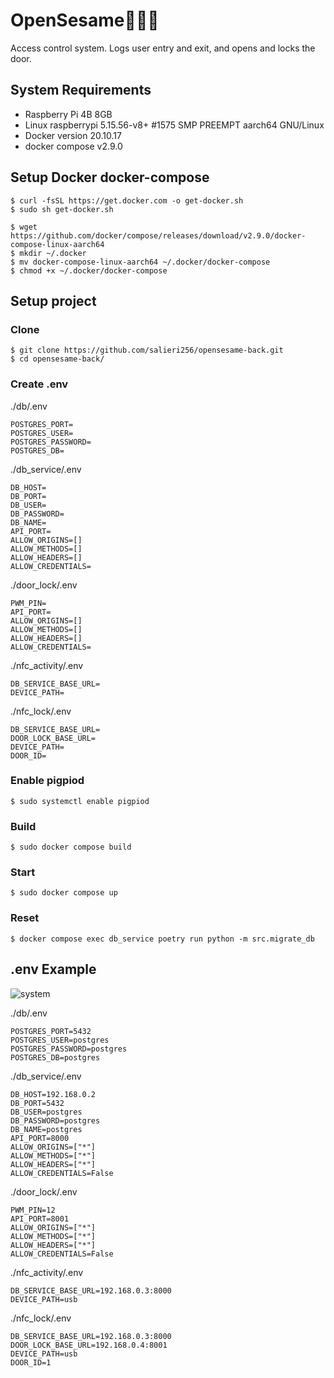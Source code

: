 # OpenSesame🚪🏃💨
Access control system.
Logs user entry and exit, and opens and locks the door.

## System Requirements
- Raspberry Pi 4B 8GB
- Linux raspberrypi 5.15.56-v8+ #1575 SMP PREEMPT aarch64 GNU/Linux
- Docker version 20.10.17
- docker compose v2.9.0

## Setup Docker docker-compose
```shell
$ curl -fsSL https://get.docker.com -o get-docker.sh
$ sudo sh get-docker.sh
```

```shell
$ wget https://github.com/docker/compose/releases/download/v2.9.0/docker-compose-linux-aarch64
$ mkdir ~/.docker
$ mv docker-compose-linux-aarch64 ~/.docker/docker-compose
$ chmod +x ~/.docker/docker-compose
```

## Setup project
### Clone
```shell
$ git clone https://github.com/salieri256/opensesame-back.git
$ cd opensesame-back/
```

### Create .env
./db/.env
```env
POSTGRES_PORT=
POSTGRES_USER=
POSTGRES_PASSWORD=
POSTGRES_DB=
```

./db_service/.env
```env
DB_HOST=
DB_PORT=
DB_USER=
DB_PASSWORD=
DB_NAME=
API_PORT=
ALLOW_ORIGINS=[]
ALLOW_METHODS=[]
ALLOW_HEADERS=[]
ALLOW_CREDENTIALS=
```

./door_lock/.env
```env
PWM_PIN=
API_PORT=
ALLOW_ORIGINS=[]
ALLOW_METHODS=[]
ALLOW_HEADERS=[]
ALLOW_CREDENTIALS=
```

./nfc_activity/.env
```env
DB_SERVICE_BASE_URL=
DEVICE_PATH=
```

./nfc_lock/.env
```env
DB_SERVICE_BASE_URL=
DOOR_LOCK_BASE_URL=
DEVICE_PATH=
DOOR_ID=
```

### Enable pigpiod
```shell
$ sudo systemctl enable pigpiod
```

### Build
```shell
$ sudo docker compose build
```

### Start
```shell
$ sudo docker compose up
```

### Reset
```shell
$ docker compose exec db_service poetry run python -m src.migrate_db
```

## .env Example
![system](https://user-images.githubusercontent.com/56764525/187325354-d9f942b4-ffe6-4e2c-b8f9-edcc56511651.png)

./db/.env
```env
POSTGRES_PORT=5432
POSTGRES_USER=postgres
POSTGRES_PASSWORD=postgres
POSTGRES_DB=postgres
```

./db_service/.env
```env
DB_HOST=192.168.0.2
DB_PORT=5432
DB_USER=postgres
DB_PASSWORD=postgres
DB_NAME=postgres
API_PORT=8000
ALLOW_ORIGINS=["*"]
ALLOW_METHODS=["*"]
ALLOW_HEADERS=["*"]
ALLOW_CREDENTIALS=False
```

./door_lock/.env
```env
PWM_PIN=12
API_PORT=8001
ALLOW_ORIGINS=["*"]
ALLOW_METHODS=["*"]
ALLOW_HEADERS=["*"]
ALLOW_CREDENTIALS=False
```

./nfc_activity/.env
```env
DB_SERVICE_BASE_URL=192.168.0.3:8000
DEVICE_PATH=usb
```

./nfc_lock/.env
```env
DB_SERVICE_BASE_URL=192.168.0.3:8000
DOOR_LOCK_BASE_URL=192.168.0.4:8001
DEVICE_PATH=usb
DOOR_ID=1
```
